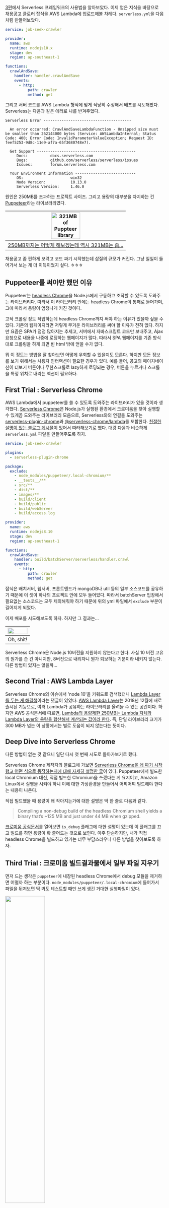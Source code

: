 [3편](https://enhanced.kr/postviewer/141)에서 Serverless 프레임워크의 사용법을 알아보았다. 이제 얻은 지식을 바탕으로 채용공고 클로러 잡식을 AWS Lambda에 업로드해볼 차례다. `serverless.yml`을 다음처럼 만들어보았다.

```yml
service: job-seek-crawler

provider:
  name: aws
  runtime: nodejs10.x
  stage: dev
  region: ap-southeast-1

functions:
  crawlAndSave:
    handler: handler.crawlAndSave
    events:
      - http:
          path: crawler
          method: get
```

그리고 서버 코드를 AWS Lambda 형식에 맞게 적당히 수정해서 배포를 시도해봤다. Serverless는 다음과 같은 에러로 나를 반겨주었다.

```
Serverless Error ---------------------------------------

  An error occurred: CrawlAndSaveLambdaFunction - Unzipped size must be smaller than 262144000 bytes (Service: AWSLambdaInternal; Status Code: 400; Error Code: InvalidParameterValueException; Request ID: feef5253-9d8c-11e9-af7a-65f3680748e7).

  Get Support --------------------------------------------
     Docs:          docs.serverless.com
     Bugs:          github.com/serverless/serverless/issues
     Issues:        forum.serverless.com

  Your Environment Information ---------------------------
     OS:                     win32
     Node Version:           10.13.0
     Serverless Version:     1.46.0
```

원인은 250MB를 초과하는 프로젝트 사이즈. 그리고 용량의 대부분을 차지하는 건 [Puppeteer](https://github.com/GoogleChrome/puppeteer)라는 라이브러리였다.

| <img src="https://raw.githubusercontent.com/3jins/Images/master/puppeteer-too-large.png" width="50%" alt="321MB of Puppteer library"/> |
| :----------------------------------------------------------: |
| [250MB까지는 어떻게 해보겠는데 역시 321MB는 좀...](https://comic.naver.com/webtoon/detail.nhn?titleId=119874&no=489) |

채용공고 좀 편하게 보려고 코드 짜기 시작했는데 삽질의 규모가 커진다. 그냥 일일이 들어가서 보는 게 더 이득이었지 싶다. ㅎㅎㅎ



## Puppeteer를 써야만 했던 이유

Puppeteer는 [headless Chrome](https://developers.google.com/web/updates/2017/04/headless-chrome)을 Node.js에서 구동하고 조작할 수 있도록 도와주는 라이브러리다. 따라서 이 라이브러리 안에는 headless Chrome이 통째로 들어가며, 그에 따라서 용량이 엄청나게 커진 것이다.

고작 크롤링 정도 작업하는데 headless Chrome까지 써야 하는 이유가 있을까 싶을 수 있다. 기존의 웹페이지라면 저렇게 무거운 라이브러리를 써야 할 이유가 전혀 없다. 하지만 요즘은 SPA가 점점 많아지는 추세고, 서버에서 자바스크립트 코드만 보내주고, Ajax 요청으로 내용을 나중에 로딩하는 웹페이지가 많다. 따라서 SPA 웹페이지를 기존 방식대로 크롤링을 하게 되면 빈 html 밖에 얻을 수가 없다.

뭐 이 정도는 방법을 잘 찾아보면 어떻게 우회할 수 있을지도 모른다. 하지만 모든 정보를 보기 위해서는 사용자 인터랙션이 필요한 경우가 있다. 예를 들어, 공고의 페이지네이션이 더보기 버튼이나 무한스크롤로 lazy하게 로딩되는 경우, 버튼을 누르거나 스크롤을 특정 위치로 내리는 액션이 필요하다.



## First Trial : Serverless Chrome

AWS Lambda에서 puppeteer를 쓸 수 있도록 도와주는 라이브러리가 있을 것이라 생각했다. [Serverless Chrome](https://github.com/adieuadieu/serverless-chrome)은 Node.js가 실행된 환경에서 크로미움을 찾아 실행할 수 있게끔 도와주는 라이브러리 모음으로, Serverless와의 연결을 도와주는 [serverless-plugin-chrome](https://github.com/adieuadieu/serverless-chrome/blob/master/packages/serverless-plugin)과 [@serverless-chrome/lambda](https://github.com/adieuadieu/serverless-chrome/blob/master/packages/lambda)를 포함한다. [친절한 설명이 있는 블로그 게시물](https://nadeesha.github.io/headless-chrome-puppeteer-lambda-servelerless/)이 있어서 따라해보기로 했다. 대강 다음과 비슷하게 `serverless.yml` 파일을 만들어주도록 하자.

```yml
service: job-seek-crawler

plugins:
  - serverless-plugin-chrome

package:
  exclude:
    - node_modules/puppeteer/.local-chromium/**
    - __tests__/**
    - src/**
    - dist/**
    - images/**
    - build/client
    - build/public
    - build/webServer
    - build/access.log

provider:
  name: aws
  runtime: nodejs8.10
  stage: dev
  region: ap-southeast-1

functions:
  crawlAndSave:
    handler: build/batchServer/serverless/handler.crawl
    events:
      - http:
          path: crawler
          method: get
```

잡식은 배치서버, 웹서버, 프론트엔드가 mongoDB나 util 등의 일부 소스코드를 공유하기 때문에 이 셋이 하나의 프로젝트 안에 모두 들어있다. 따라서 batchServer 입장에서 필요없는 소스코드는 모두 제외해줘야 하기 때문에 위의 yml 파일에서 `exclude` 부분이 길어지게 되었다.

이제 배포를 시도해보도록 하자. 하지만 그 결과는...

| <img src="https://raw.githubusercontent.com/3jins/Images/master/serverless-chrome-not-support-node-10.png" width="100%" alt=""/> |
| :----------------------------------------------------------: |
|                          Oh, shit!                           |

Serverless Chrome은 Node.js 10버전을 지원하지 않는다고 한다. 사실 10 버전 고유의 뭔가를 쓴 건 아니지만, 8버전으로 내리자니 뭔가 퇴보하는 기분이라 내키지 않는다. 다른 방법이 있지는 않을까...



## Second Trial : AWS Lambda Layer

Serverless Chrome의 이슈에서 'node 10'을 키워드로 검색했더니 [Lambda Layer를 두는 게 해결책](https://github.com/adieuadieu/serverless-chrome/issues/203#issuecomment-497040728)이라는 댓글이 있었다. [AWS Lambda Layer](https://aws.amazon.com/ko/blogs/korea/new-for-aws-lambda-use-any-programming-language-and-share-common-components/)는 2018년 12월에 새로 출시된 기능으로, 여러 Lambda가 공유하는 라이브러리를 올려둘 수 있는 공간이다. 하지만 AWS 공식문서에 따르면, [Lambda의 용량제한 250MB는 Lambda 자체와 Lambda Layer의 용량을 합산해서 계산되는 값이라 한다](https://docs.aws.amazon.com/ko_kr/lambda/latest/dg/limits.html). 즉, 단일 라이브러리 크기가 300 MB가 넘는 이 상황에서는 별로 도움이 되지 않는다는 뜻이다.



## Deep Dive into Serverless Chrome

다른 방법이 없는 것 같으니 일단 다시 첫 번째 시도로 돌아가보기로 했다.

Serverless Chrome 제작자의 블로그에 가보면 [Serverless Chrome을 왜 짜기 시작했고 어떤 식으로 동작하는지에 대해 자세히 설명한 글](https://medium.com/@marco.luethy/running-headless-chrome-on-aws-lambda-fa82ad33a9eb)이 있다. Puppeteer에서 빌드한 local Chromium 대신, 직접 빌드한 Chromium을 쓰겠다는 게 요지이고, Amazon Linux에서 실행을 시켜야 하니 이에 대한 가상환경을 만들어서 어찌어찌 빌드해야 한다는 내용이 나온다.

직접 빌드했을 때 용량이 왜 작아지는가에 대한 설명은 딱 한 줄로 다음과 같다.

> Compiling a non-debug build of the headless Chromium shell yields a binary that’s ~125 MB and just under 44 MB when gzipped.

[크로미움 공식문서](https://www.chromium.org/developers/gn-build-configuration)를 열어보면 `is_debug` 플래그에 대한 설명이 있는데 이 플래그를 끄고 빌드를 하면 용량이 확 줄어드는 것으로 보인다. 아주 단순하지만, 내가 직접 headless Chrome을 빌드하고 있기는 너무 부담스러우니 다른 방법을 찾아보도록 하자.



## Third Trial : 크로미움 빌드결과물에서 일부 파일 지우기

먼저 드는 생각은 `puppeteer`에 내장된 headless Chrome에서 debug 모듈을 제거하면 어떨까 하는 부분이다. `node_modules/puppeteer/.local-chromium`에 들어가서 파일을 뒤져보면 딱 봐도 테스트할 때만 쓰게 생긴 거대한 실행파일이 있다.

<img src="https://raw.githubusercontent.com/3jins/Images/master/chromium-interactive-ui-tests-exe.png" width="50%" alt=""/>

일단 AWS Linux에서 돌아가는 크로미움이어야 하기 때문에 사실 리눅스환경에서 빌드를 해야 하지만 Puppeteer의 리드미를 읽어보면 다음과 같은 내용이 있다.

> Note: When you install Puppeteer, it downloads a recent version of Chromium (~170MB Mac, ~282MB Linux, ~280MB Win) that is guaranteed to work with the API.

즉, 리눅스 버전이나 윈도우 버전이나 별 용량차이가 없으므로, 윈도우 버전에서 배포가 되면 리눅스 버전에서도 배포가 될 것이라는 뜻이다. 얘를 지우고 배포해보면...

```
  Serverless Error ---------------------------------------

  An error occurred: CrawlAndSaveLambdaFunction - Unzipped size must be smaller than 262144000 bytes (Service: AWSLambdaInternal; Status Code: 400; Error Code: InvalidParameterValueException; Request ID: 0c9de302-5d16-4fc0-82ae-2e8a5795625b).
```

여전히 커서 실패한다. ㅎㅎ... 파일들이 죄다 실행파일 등의 바이너리라 이 이상 줄이는 건 불가능하고 결국 빌드를 다시 해야 한다는 결론에 이른다.



## Fourth Trial : Puppeteer Installation Options

Puppeteer에는 `PUPPETEER_SKIP_CHROMIUM_DOWNLOAD`이라는 로컬 크로미움을 제외하고 설치할 수 있는 옵션이 있다. 그럼 논디버그 모드로 설치할 수 있는 옵션도 있지 않을까 싶어 [문서](https://github.com/GoogleChrome/puppeteer/blob/v1.18.1/docs/api.md#environment-variables)를 찾아봤다.

> ### Environment Variables
>
> Puppeteer looks for certain [environment variables](https://en.wikipedia.org/wiki/Environment_variable) to aid its operations. If Puppeteer doesn't find them in the environment during the installation step, a lowercased variant of these variables will be used from the [npm config](https://docs.npmjs.com/cli/config).
>
> - `HTTP_PROXY`, `HTTPS_PROXY`, `NO_PROXY` - defines HTTP proxy settings that are used to download and run Chromium.
> - `PUPPETEER_SKIP_CHROMIUM_DOWNLOAD` - do not download bundled Chromium during installation step.
> - `PUPPETEER_DOWNLOAD_HOST` - overwrite URL prefix that is used to download Chromium. Note: this includes protocol and might even include path prefix. Defaults to `https://storage.googleapis.com`.
> - `PUPPETEER_CHROMIUM_REVISION` - specify a certain version of Chromium you'd like Puppeteer to use. See [puppeteer.launch([options\])](https://github.com/GoogleChrome/puppeteer/blob/v1.18.1/docs/api.md#puppeteerlaunchoptions) on how executable path is inferred. **BEWARE**: Puppeteer is only [guaranteed to work](https://github.com/GoogleChrome/puppeteer/#q-why-doesnt-puppeteer-vxxx-work-with-chromium-vyyy) with the bundled Chromium, use at your own risk.
> - `PUPPETEER_EXECUTABLE_PATH` - specify an executable path to be used in `puppeteer.launch`. See [puppeteer.launch([options\])](https://github.com/GoogleChrome/puppeteer/blob/v1.18.1/docs/api.md#puppeteerlaunchoptions) on how the executable path is inferred. **BEWARE**: Puppeteer is only [guaranteed to work](https://github.com/GoogleChrome/puppeteer/#q-why-doesnt-puppeteer-vxxx-work-with-chromium-vyyy)with the bundled Chromium, use at your own risk.
>
> > **NOTE** PUPPETEER_* env variables are not accounted for in the [`puppeteer-core`](https://www.npmjs.com/package/puppeteer-core) package.

그런 옵션은 없었다.



## Serverless Chrome이 Node 10.x을 지원할 수 없는 이유

AWS Lambda에서 Node 10 버전을 쓸 수 있게 된 건 [2019년 5월](https://aws.amazon.com/ko/about-aws/whats-new/2019/05/aws_lambda_adds_support_for_node_js_v10/)부터다. 그런데 10버전의 노드는 새로운 운영체제인 **Amazon Linux 2**에서 실행된다고 한다. Serverless Chrome이 8버전까지만 지원하는 이유는 여기에 있다. Amazon Linux 2 도커 환경에서 아직 빌드를 돌리지 못한 것이다. 아마 올해 안으로는 10버전을 지원하기 시작하지 않을까 한다.

그럼 람다에서 Node.js 10버전을 쓰면 어떤 이득이 있느냐, 그건 [공식문서](https://nodejs.org/fr/blog/release/v10.0.0/)나 [이를 알아듣기 쉽게 풀어서 해석한 다른 블로그](https://nodesource.com/blog/what-s-new-to-lts-with-the-introduction-of-node-js-10-lts/)를 보면 된다. 아마 10 버전에서 지원하기 시작한 최신 문법을 내 프로젝트에 썼을 것 같지는 않으니, 그냥 8 버전으로 낮춰서 코드를 실행해보고 잘 되면 고민하지 않기로 했다. 언젠가 Serverless Chrome에서 Node 10.x을 지원하기 시작하면 업데이트해주면 된다.



## Fifth Trial : Using Node 8.x with Serverless Chrome

Node.js 버전을 8로 낮추기 위해 NVM을 써도 되고 도커를 써도 된다. NVM은 공식적으로 윈도우를 지원하지 않으므로 윈도우 환경에서 NVM을 설치하려면 [nvm-windows](https://github.com/coreybutler/nvm-windows)나 [Nodist](https://github.com/nullivex/nodist)를 사용해야 한다. 

Nodist를 설치하기로 결정했는데 기존 node를 꼭 삭제해야하는지는 잘 모르겠다. 난 삭제했다. Node.js는 그냥 설치프로그램을 실행시켜서 삭제시킬 수 없다. 다음의 단계를 거쳐 바퀴벌레를 없애려는 세스코마냥 완전히 박멸시켜야 한다.

1. 제어판의 '프로그램 및 기능(舊 프로그램 추가/제거)'에서 Node.js를 선택해서 삭제한다.
2. `C:\Program Files\nodejs`를 삭제한다.
3. `C:\Users\<username>\AppData\Roaming\npm`을 삭제한다.

`chocolatey`를 이용하면 쉽게 설치가 가능하다. 단, 윈도우 환경변수가 자동으로 잡히지 않으므로 Path 환경변수에 `C:\Program Files (x86)\Nodist\bin`를 추가해줘야 모든 경로에서 Nodist 명령을 사용할 수 있다.

이제 다음 명령으로 8버전 Node.js를 설치하고 선택해주도록 하자.

```
$ nodist + 8
$ nodist global 8
$ nodist
```



## Use junction instead of symbolic link

그리고 배포를 시도해보면 높은 확률로 다음과 같은 문제에 봉착할 것이다.

```
$ sls deploy
Serverless: Injecting Headless Chrome...
Serverless: Packaging service...
Serverless: Excluding development dependencies...

  Error --------------------------------------------------

  EPERM: operation not permitted, scandir 'C:\Users\jinai\git_projects\job-seek\.build\node_modules'

     For debugging logs, run again after setting the "SLS_DEBUG=*" environment variable.

  Get Support --------------------------------------------
     Docs:          docs.serverless.com
     Bugs:          github.com/serverless/serverless/issues
     Issues:        forum.serverless.com

  Your Environment Information ---------------------------
     OS:                     win32
     Node Version:           8.16.0
     Serverless Version:     1.47.0
```

처음에는 권한 설정이 어디서 꼬였나 하고 한참 삽질을 했지만, 구글링을 열심히 하다 보면 [`.build` 폴더 안의 `node_modules` 파일을 삭제하고 프로젝트 루트경로의 `node_modules`를 복사해 넣으라는 해결책](https://stackoverflow.com/questions/50590798/nodejs-serverless-windows-10/50613829#50613829)을 발견할 수 있다. 이 버그는 [Serverless Plugin Chrome](https://github.com/adieuadieu/serverless-chrome/issues/96)과 Windows 10의 합작품이다. 윈도우 파일시스템이 FAT32를 쓰다가 NTFS로 넘어왔다는 사실은 유명하다. 그 과정에서 남아있는 부산물 중에 junction이라는 게 있는데, 이는 쉽게 말해서 윈도우 폴더에 대한 심볼릭링크라고 볼 수 있다. 여기서 중요한 건, 윈도우는 파일에 대해서만 symbolic link가 동작하고 **폴더에 대해서는 junction만 동작한다**는 점이다. Serverless Plugin Chrome은 `.build` 안에 `node_modules`에 대한 symbolic link를 만들어 쓰고 있기 때문에 오동작이 일어나는 것이다.

`node_modules`를 직접 복사하지 않고 바로가기를 만들어서 넣어주면 될 것 같지만, 직접 실험해보면 안된다. **하지만 [직접 커맨드로 junction을 만들어주면 된다](https://github.com/adieuadieu/serverless-chrome/issues/96#issuecomment-511102141)!** 일일이 명령어 치긴 귀찮으니까 스크립트로 만들어버리자. `package.json`을 열고 `scripts`에 다음 스크립트를 추가해주자.

```package.json
"scripts": {
	...
	"deploy-win": "MKDIR .build && MKLINK /j .build\\node_modules node_modules && sls deploy",
	...
}
```

그리고 다음처럼 스크립트를 실행해주면...

```
$ npm run deploy-win
```

| <img src="https://raw.githubusercontent.com/3jins/Images/master/serverless-deploy-success.png" width="100%" alt="Deploy has successed"/> |
| :----------------------------------------------------------: |
|                          감동 ㅠㅠ                           |

실행결과를 열어보면 어디서 에러가 났다고 메시지가 떠있긴 한데, 어쨌든 배포까지는 정상적으로 됐나보다. 이제 [다음 삽질](https://enhanced.kr/postviewer/143)을 하러 가도록 하자. 

